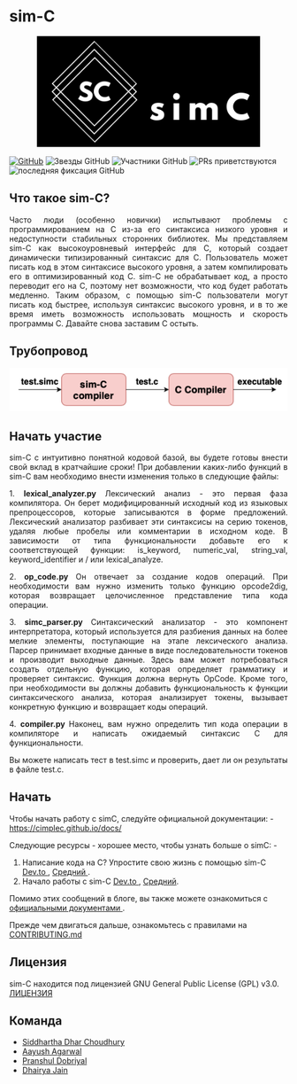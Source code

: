 

# sim-C

<p align = "center">
  <img src = "../logo.png" height = "200">
</p>

[![GitHub](https://img.shields.io/github/license/cimplec/sim-c)](https://github.com/cimplec/sim-c/blob/master/LICENSE)  ![Звезды GitHub](https://img.shields.io/github/stars/cimplec/sim-c?style=plastic)  ![Участники  GitHub](https://img.shields.io/github/contributors/cimplec/sim-c)  ![PRs приветствуются](https://img.shields.io/badge/PRs-welcome-brightgreen.svg)  ![последняя фиксация GitHub](https://img.shields.io/github/last-commit/cimplec/sim-c)

## Что такое sim-C?

<p align = "justify"> Часто люди (особенно новички) испытывают проблемы с программированием на C из-за его синтаксиса низкого уровня и недоступности стабильных сторонних библиотек. Мы представляем sim-C как высокоуровневый интерфейс для C, который создает динамически типизированный синтаксис для C. Пользователь может писать код в этом синтаксисе высокого уровня, а затем компилировать его в оптимизированный код C. sim-C не обрабатывает код, а просто переводит его на C, поэтому нет возможности, что код будет работать медленно. Таким образом, с помощью sim-C пользователи могут писать код быстрее, используя синтаксис высокого уровня, и в то же время иметь возможность использовать мощность и скорость программы C. Давайте снова заставим C остыть. </p>

## Трубопровод

<p align = "center">
  <img src = "../simc-pipeline.png">
</p>

## Начать участие

<p align = "justify"> sim-C с интуитивно понятной кодовой базой, вы будете готовы внести свой вклад в кратчайшие сроки!
При добавлении каких-либо функций в sim-C вам необходимо внести изменения только в следующие файлы: </p>

<p align = "justify"> 1. <strong> lexical_analyzer.py </strong>
Лексический анализ - это первая фаза компилятора. Он берет модифицированный исходный код из языковых препроцессоров, которые записываются в форме предложений. Лексический анализатор разбивает эти синтаксисы на серию токенов, удаляя любые пробелы или комментарии в исходном коде. В зависимости от типа функциональности добавьте его к соответствующей функции: is_keyword, numeric_val, string_val, keyword_identifier и / или lexical_analyze. </p>

<p align = "justify"> 2. <strong> op_code.py </strong>
Он отвечает за создание кодов операций. При необходимости вам нужно изменить только функцию opcode2dig, которая возвращает целочисленное представление типа кода операции. </p>

<p align = "justify"> 3. <strong> simc_parser.py </strong>
Синтаксический анализатор - это компонент интерпретатора, который используется для разбиения данных на более мелкие элементы, поступающие на этапе лексического анализа. Парсер принимает входные данные в виде последовательности токенов и производит выходные данные. Здесь вам может потребоваться создать отдельную функцию, которая определяет грамматику и проверяет синтаксис. Функция должна вернуть OpCode. Кроме того, при необходимости вы должны добавить функциональность к функции синтаксического анализа, которая анализирует токены, вызывает конкретную функцию и возвращает коды операций. </p>

<p align = "justify"> 4. <strong> compiler.py </strong>
Наконец, вам нужно определить тип кода операции в компиляторе и написать ожидаемый синтаксис C для функциональности. </p>

<p align = "justify"> Вы можете написать тест в test.simc и проверить, дает ли он результаты в файле test.c. </p>


## Начать

Чтобы начать работу с simC, следуйте официальной документации: - https://cimplec.github.io/docs/

Следующие ресурсы - хорошее место, чтобы узнать больше о simC: -

1) Написание кода на C? Упростите свою жизнь с помощью sim-C <a href="https://dev.to/cimplec/writing-code-in-c-simplify-your-life-with-sim-c-2dkj"> Dev.to </a>, <a href="https://medium.com/oss-build/writing-code-in-c-simplify-your-life-with-sim-c-9dd98f882bf8"> Средний </a>.
2) Начало работы с sim-C <a href="https://dev.to/cimplec/getting-started-with-sim-c-4iek"> Dev.to </a>, <a href= "https://medium.com/oss-build/getting-started-with-sim-c-1397ee539877">Средний</a>.

Помимо этих сообщений в блоге, вы также можете ознакомиться с <a href="https://cimplec.github.io/docs"> официальными документами </a>.

Прежде чем двигаться дальше, ознакомьтесь с правилами на [CONTRIBUTING.md](./CONTRIBUTING.md)

## Лицензия

sim-C находится под лицензией GNU General Public License (GPL) v3.0. [ЛИЦЕНЗИЯ](./LICENSE)

## Команда

- [Siddhartha Dhar Choudhury](https://github.com/frankhart2018)
- [Aayush Agarwal](https://github.com/Aayush-99)
- [Pranshul Dobriyal](https://github.com/PranshulDobriyal)
- [Dhairya Jain](https://github.com/dhairyaj)
